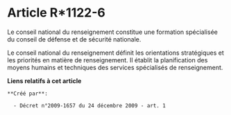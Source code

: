 # Article R*1122-6

Le conseil national du renseignement constitue une formation spécialisée du conseil de défense et de sécurité nationale. 

Le conseil national du renseignement définit les orientations stratégiques et les priorités en matière de renseignement. Il
établit la planification des moyens humains et techniques des services spécialisés de renseignement.

**Liens relatifs à cet article**

	**Créé par**:

	  - Décret n°2009-1657 du 24 décembre 2009 - art. 1
